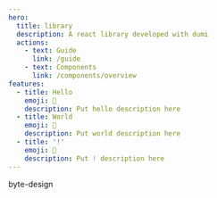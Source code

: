 ```yaml
---
hero:
  title: library
  description: A react library developed with dumi
  actions:
    - text: Guide
      link: /guide
    - text: Components
      link: /components/overview
features:
  - title: Hello
    emoji: 💎
    description: Put hello description here
  - title: World
    emoji: 🌈
    description: Put world description here
  - title: '!'
    emoji: 🚀
    description: Put ! description here
---
```


byte-design
